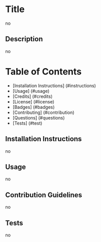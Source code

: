 
  # Title
  no

  ## Description
  no

  # Table of Contents

  * [Installation Instructions] (#instructions)
  * [Usage] (#usage)
  * [Credits] (#credits)
  * [License] (#license)
  * [Badges] (#badges)
  * [Contributing] (#contribution)
  * [Questions] (#questions)
  * [Tests] (#test)



  ## Installation Instructions
  no

  ## Usage
  no

  ## Contribution Guidelines
  no

  ## Tests
  no

